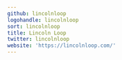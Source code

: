```yaml
---
github: lincolnloop
logohandle: lincolnloop
sort: lincolnloop
title: Lincoln Loop
twitter: lincolnloop
website: 'https://lincolnloop.com/'
---
```

